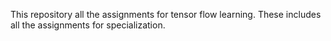 This repository all the assignments for tensor flow learning. These includes all the assignments for specialization.
